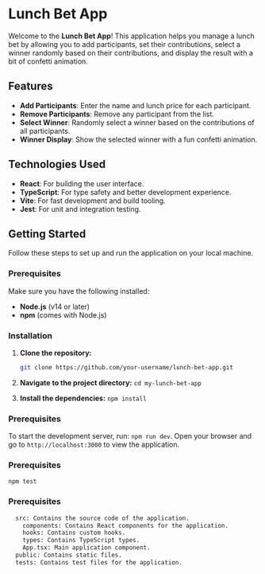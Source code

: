 # Lunch Bet App

Welcome to the **Lunch Bet App**! This application helps you manage a lunch bet by allowing you to add participants, set their contributions, select a winner randomly based on their contributions, and display the result with a bit of confetti animation.

## Features

- **Add Participants**: Enter the name and lunch price for each participant.
- **Remove Participants**: Remove any participant from the list.
- **Select Winner**: Randomly select a winner based on the contributions of all participants.
- **Winner Display**: Show the selected winner with a fun confetti animation.

## Technologies Used

- **React**: For building the user interface.
- **TypeScript**: For type safety and better development experience.
- **Vite**: For fast development and build tooling.
- **Jest**: For unit and integration testing.

## Getting Started

Follow these steps to set up and run the application on your local machine.

### Prerequisites

Make sure you have the following installed:

- **Node.js** (v14 or later)
- **npm** (comes with Node.js)

### Installation

1. **Clone the repository:**

   ```bash
   git clone https://github.com/your-username/lunch-bet-app.git

   ```

2. **Navigate to the project directory:**
   `cd my-lunch-bet-app`

3. **Install the dependencies:**
   `npm install`

### Prerequisites

To start the development server, run: `npm run dev`.
Open your browser and go to `http://localhost:3000` to view the application.

### Prerequisites

`npm test`

### Prerequisites

```bash
  src: Contains the source code of the application.
    components: Contains React components for the application.
    hooks: Contains custom hooks.
    types: Contains TypeScript types.
    App.tsx: Main application component.
  public: Contains static files.
  tests: Contains test files for the application.
```
